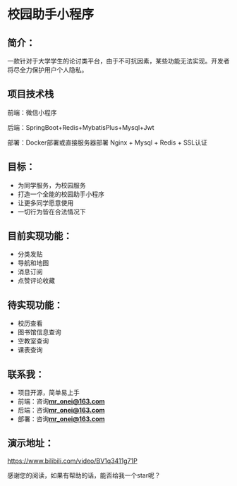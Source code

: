# 校园助手小程序

## 简介：

一款针对于大学学生的论讨类平台，由于不可抗因素，某些功能无法实现。开发者将尽全力保护用户个人隐私。

## 项目技术栈

前端：微信小程序

后端：SpringBoot+Redis+MybatisPlus+Mysql+Jwt

部署：Docker部署或直接服务器部署 Nginx + Mysql + Redis + SSL认证 

## 目标：

- 为同学服务，为校园服务
- 打造一个全能的校园助手小程序
- 让更多同学愿意使用
- 一切行为皆在合法情况下

## 目前实现功能：

- 分类发贴
- 导航和地图
- 消息订阅
- 点赞评论收藏

## 待实现功能：

- 校历查看
- 图书馆信息查询
- 空教室查询
- 课表查询

## 联系我：

- 项目开源，简单易上手
- 前端：咨询**mr_onei@163.com**
- 后端：咨询**mr_onei@163.com**
- 部署：咨询**mr_onei@163.com**

## 演示地址：
https://www.bilibili.com/video/BV1q3411g71P

感谢您的阅读，如果有帮助的话，能否给我一个star呢？

